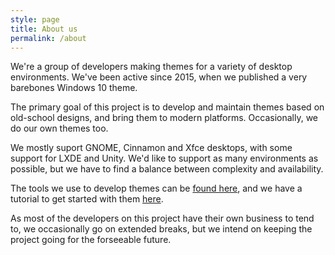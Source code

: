 ```yaml
---
style: page
title: About us
permalink: /about
---
```


We're a group of developers making themes for a variety of desktop environments. We've been active since 2015, when we published a very barebones Windows 10 theme.

The primary goal of this project is to develop and maintain themes based on old-school designs, and bring them to modern platforms. Occasionally, we do our own themes too.

We mostly suport GNOME, Cinnamon and Xfce desktops, with some support for LXDE and Unity. We'd like to support as many environments as possible, but we have to find a balance between complexity and availability.

The tools we use to develop themes can be [found here](), and we have a tutorial to get started with them [here]().

As most of the developers on this project have their own business to tend to, we occasionally go on extended breaks, but we intend on keeping the project going for the forseeable future.
